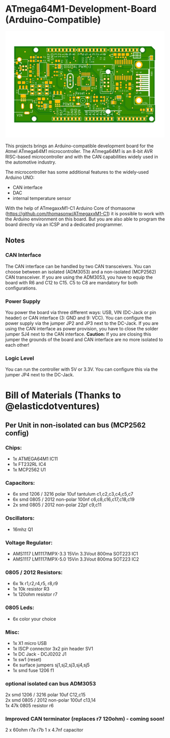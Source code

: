 # ATmega64M1-Development-Board (Arduino-Compatible)
<img src="/pcb_render/ATmega64M1_Dev_Board_top.png" alt="pcb" width="500px"/>

This projects brings an Arduino-compatible development board for the Atmel ATmega64M1 microcontroller. The ATmega64M1 is an 8-bit AVR RISC-based microcontroller and with the CAN capabilities widely used in the automotive industry.

The microcontroller has some additional features to the widely-used Arduino UNO:
- CAN interface
- DAC
- internal temperature sensor

With the help of ATmegaxxM1-C1 Arduino Core of thomasonw (https://github.com/thomasonw/ATmegaxxM1-C1) it is possible to work with the Arduino environment on this board. But you are also able to program the board directly via an ICSP and a dedicated programmer.


## Notes
### CAN Interface
The CAN interface can be handled by two CAN transceivers. You can choose between an isolated (ADM3053) and a non-isolated (MCP2562) CAN transceiver. If you are using the ADM3053, you have to equip the board with R6 and C12 to C15. C5 to C8 are mandatory for both configurations.

### Power Supply
You power the board via three different ways: USB, VIN (DC-Jack or pin header) or CAN interface (3: GND and 9: VCC). You can configure the power supply via the jumper JP2 and JP3 next to the DC-Jack. 
If you are using the CAN interface as power provision, you have to close the solder jumper SJ4 next to the CAN interface. **Caution:** If you are closing this jumper the grounds of the board and CAN interface are no more isolated to each other!

### Logic Level
You can run the controller with 5V or 3.3V. You can configure this via the jumper JP4 next to the DC-Jack.

# Bill of Materials (Thanks to @elasticdotventures)
## Per Unit in non-isolated can bus (MCP2562 config)

### Chips:
* 1x ATMEGA64M1 IC11
* 1x FT232RL  IC4
* 1x MCP2562  U1

### Capacitors: 
* 6x smd 1206 / 3216 polar 10uf tantulum    c1,c2,c3,c4,c5,c7
* 6x smd 0805 / 2012 non-polar 100nf    c6,c8,c16,c17,c18,c19
* 2x smd 0805 / 2012 non-polar 22pf   c9,c11

### Oscillators:
* 16mhz Q1

### Voltage Regulator:
* AMS1117 LM1117IMPX-3.3 15Vin 3.3Vout 800ma SOT223	IC1    	
* AMS1117 LM1117IMPX-5.0 15Vin 3.3Vout 800ma SOT223  IC2	   

### 0805 / 2012 Resistors:
* 6x 1k r1,r2,r4,r5, r8,r9
* 1x 10k resistor    R3				
* 1x 120ohm resistor  r7

### 0805 Leds:
* 6x color your choice

### Misc: 
* 1x X1 micro USB
* 1x ISCP connector 3x2 pin header 	SV1
* 1x DC Jack - DCJ0202  J1
* 1x sw1 (reset)
* 6x surface jumpers  sj1,sj2,sj3,sj4,sj5
* 1x smd fuse 1206 f1

### optional isolated can bus ADM3053
2x smd 1206 / 3216 polar 10uf  C12,c15						
2x smd 0805 / 2012 non-polar 100uf  c13,14   
1x 47k 0805 resistor r6

### Improved CAN terminator (replaces r7 120ohm) - coming soon!
2 x 60ohm  r7a r7b
1 x 4.7nf capacitor
